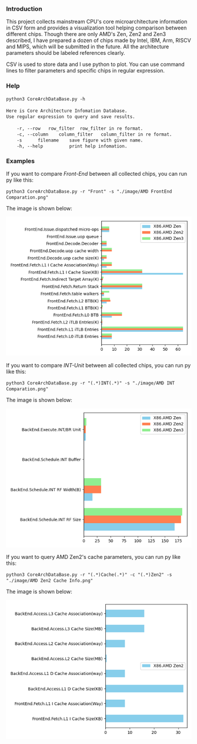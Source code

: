 ### Introduction

This project collects mainstream CPU's core microarchitecture information in CSV form and provides a visualization tool helping comparison between different chips. Though there are only AMD's Zen, Zen2 and Zen3 described, I have prepared a dozen of chips made by Intel, IBM, Arm, RISCV and MIPS, which will be submitted in the future. All the architecture parameters should be labeled references clearly.

CSV is used to store data and I use python to plot. You can use command lines to filter parameters and specific chips in regular expression.

### Help

```shell
python3 CoreArchDataBase.py -h

Here is Core Architecture Infomation Database.
Use regular expression to query and save results.

	-r, --row	row_filter	row_filter in re format.
	-c, --column	column_filter	column_filter in re format.
	-s		filename	save figure with given name.
	-h, --help			print help infomation.
```

### Examples

If you want to compare *Front-End* between all collected chips, you can run py like this:

```shell
python3 CoreArchDataBase.py -r "Front" -s "./image/AMD FrontEnd Comparation.png"
```

The image is shown below:

![AMD FrontEnd Comparation](https://github.com/ExquisiteFunction/CoreArchComparison/blob/main/image/AMD%20FrontEnd%20Comparation.png)

If you want to compare *INT-Unit* between all collected chips, you can run py like this:

```shell
python3 CoreArchDataBase.py -r "(.*)INT(.*)" -s "./image/AMD INT Comparation.png"
```

The image is shown below:

![AMD INT Comparation](https://github.com/ExquisiteFunction/CoreArchComparison/blob/main/image/AMD%20INT%20Comparation.png)

If you want to query AMD Zen2's cache parameters, you can run py like this:

```shell
python3 CoreArchDataBase.py -r "(.*)Cache(.*)" -c "(.*)Zen2" -s "./image/AMD Zen2 Cache Info.png"
```

The image is shown below:

![AMD Zen2 Cache Info](https://github.com/ExquisiteFunction/CoreArchComparison/blob/main/image/AMD%20Zen2%20Cache%20Info.png)

